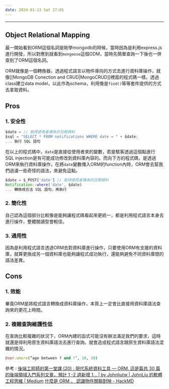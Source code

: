 ```yaml
---
date: 2024-01-13 Sat 17:05
---
```

---
## Object Relational Mapping

最一開始看到ORM這個名詞是剛學mongodb的時候，當時因為是利用express.js進行開發，所以對應到就看到`mongoose`這個ODM，當時先簡單查詢一下後也一併查到了ORM這個名詞。

ORM就像是一個轉換器，透過程式語言以物件導向的方式去進行資料庫操作，就像[[MongoDB Conection and CRUD|MongoCRUD]]裡面的程式碼一樣。透過class建立data model，以此作為schema，利用像是`find()`等等套件提供的方式去拿取資料。

## Pros

### 1. 安全性

```js
$date = // 取得使用者傳來的日期資料  
$sql = "SELECT * FROM notifications WHERE date = " + $date;  
... 執行 SQL 語句
```

在以上的程式碼中，`date`是直接從使用者來的變數，若是駭客透過這個點進行SQL injection是有可能成功修改到資料庫內容的。而向下方的程式碼，是透過ORM來執行資料庫操作，在將`date`變數傳入ORM的function內時，ORM會去幫我們過濾一些奇怪的語法，來避免這點。

```js
$date = $_POST['date'] // 取得使用者傳來的日期資料  
Notification::where('date', $date)  
... 轉換成合法 SQL 語句，再執行
```
### 2. 簡化性

自己認為這個部分比較像是能夠讓程式碼看起來更統一，都是利用程式語言本身去進行操作，整體閱讀型會較佳。

### 3. 通用性

因為是利用程式語言透過ORM去對資料庫進行操作，只要使用ORM有支援的資料庫，就算更換成另一個資料庫也能夠讓程式成功執行，還能夠避免不同資料庫間的語法差異。

## Cons

### 1. 效能

畢竟ORM是將程式語言轉換成資料庫操作，本質上一定會比直接用資料庫語法查詢來的更花上時間。
### 2. 複雜查詢維護性低

在查詢比較複雜的狀況下，ORM內建的函式可能沒有辦法滿足我們的要求，這時就還是得利用原生資料庫語法去進行查詢。就會造成程式語言跟原生資料庫語法混雜的情況。

```ruby
User.where(“age between ? and ?”, 10, 30)
```
參考 : 
[後端工程師的第一堂課 (20) : 現代系統資料工具 — ORM. 這是篇共 30 篇的後端領域入門系列文章，預計 1 -2 週新增 1… | by Johnliutw | JohnLiu 的軟體工程思維 | Medium](https://medium.com/johnliu-%E7%9A%84%E8%BB%9F%E9%AB%94%E5%B7%A5%E7%A8%8B%E6%80%9D%E7%B6%AD/%E5%BE%8C%E7%AB%AF%E5%B7%A5%E7%A8%8B%E5%B8%AB%E7%9A%84%E7%AC%AC%E4%B8%80%E5%A0%82%E8%AA%B2-20-%E7%8F%BE%E4%BB%A3%E7%B3%BB%E7%B5%B1%E8%B3%87%E6%96%99%E5%B7%A5%E5%85%B7-orm-359da9a1d14a)
[什麼是 ORM ， 認識物件關聯對映 - HackMD](https://hackmd.io/@yoji/SJhowL8Ij?utm_source=preview-mode&utm_medium=rec)


